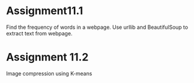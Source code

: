 # Assignment11.1
Find the frequency of words in a webpage. Use urllib and BeautifulSoup to extract text from webpage.


# Assignment 11.2
Image compression using K-means

